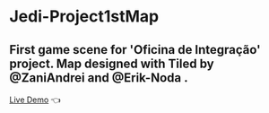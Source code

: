 # Jedi-Project1stMap

## First game scene for 'Oficina de Integração' project. Map designed with Tiled by @ZaniAndrei and @Erik-Noda . 

[Live Demo](https://ruanurb.github.io/Jedi-Project1stMap/fase1/Jedi-Project1stMap-master/Phaser_intro/) 👈
